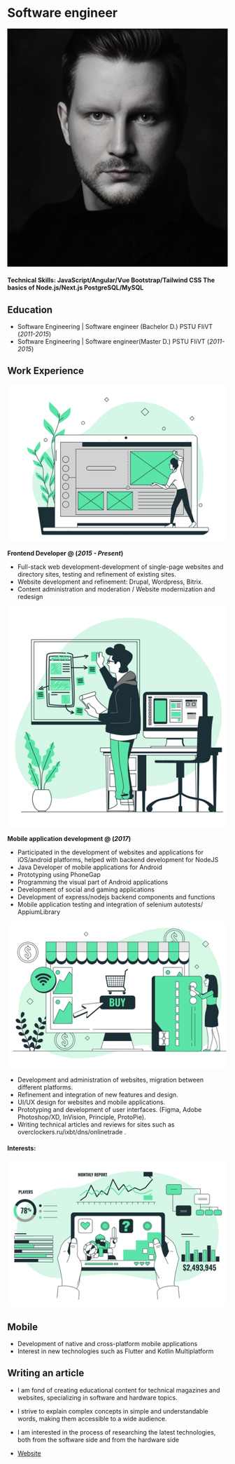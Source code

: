 # Software engineer

![Photo](/assets/img/photo.png)

#### Technical Skills: JavaScript/Angular/Vue Bootstrap/Tailwind CSS The basics of Node.js/Next.js PostgreSQL/MySQL 

## Education
- Software Engineering | Software engineer (Bachelor D.) PSTU FIiVT (_2011-2015_)								       		
- Software Engineering | Software engineer(Master D.) PSTU FIiVT (_2011-2015_)	

## Work Experience

![Fronend](/assets/img/Frontend.png)

**Frontend Developer @ (_2015 - Present_)**
- Full-stack web development-development of single-page websites and directory sites, testing and refinement of existing sites.
- Website development and refinement: Drupal, Wordpress, Bitrix.
- Content administration and moderation / Website modernization and redesign

![Mobile](/assets/img/Mobile.png)

**Mobile application development @  (_2017_)**
- Participated in the development of websites and applications for iOS/android platforms, helped with backend development for NodeJS
- Java Developer of mobile applications for Android
- Prototyping using PhoneGap
- Programming the visual part of Android applications
- Development of social and gaming applications
- Development of express/nodejs backend components and functions
- Mobile application testing and integration of selenium autotests/ AppiumLibrary

![Freelance](/assets/img/Freelance.png)

- Development and administration of websites, migration between different platforms. 
- Refinement and integration of new features and design. 
- UI/UX design for websites and mobile applications. 
- Prototyping and development of user interfaces. (Figma, Adobe Photoshop/XD, InVision, Principle, ProtoPie).
- Writing technical articles and reviews for sites such as overclockers.ru/ixbt/dns/onlinetrade .

#### Interests:

![Interests](/assets/img/Interests.png)

## Mobile

- Development of native and cross-platform mobile applications
- Interest in new technologies such as Flutter and Kotlin Multiplatform


## Writing an article

- I am fond of creating educational content for technical magazines and websites, specializing in software and hardware topics.
- I strive to explain complex concepts in simple and understandable words, making them accessible to a wide audience.
- I am interested in the process of researching the latest technologies, both from the software side and from the hardware side

- [Website][def]

[def]: https://knyazevmi.ru